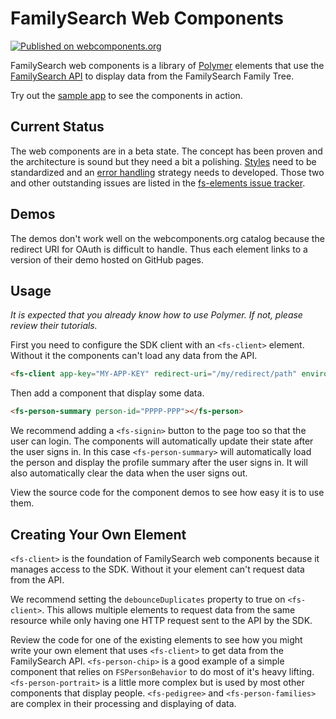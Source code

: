 # FamilySearch Web Components

[![Published on webcomponents.org](https://img.shields.io/badge/webcomponents.org-published-blue.svg)](https://www.webcomponents.org/collection/fs-webcomponents/fs-elements)

FamilySearch web components is a library of [Polymer](https://www.polymer-project.org/1.0/)
elements that use the [FamilySearch API](https://familysearch.org/developers/)
to display data from the FamilySearch Family Tree.

Try out the [sample app](https://fs-wc-sample-app.herokuapp.com/) to see the
components in action.

## Current Status

The web components are in a beta state. The concept has been proven and the
architecture is sound but they need a bit a polishing. [Styles](https://github.com/fs-webcomponents/fs-elements/issues/1)
need to be standardized and an [error handling](https://github.com/fs-webcomponents/fs-elements/issues/2)
strategy needs to developed. Those two and other outstanding issues are listed 
in the [fs-elements issue tracker](https://github.com/fs-webcomponents/fs-elements/issues).

## Demos

The demos don't work well on the webcomponents.org catalog because the redirect
URI for OAuth is difficult to handle. Thus each element links to a version of 
their demo hosted on GitHub pages.

## Usage

_It is expected that you already know how to use Polymer. If not, please review
their tutorials._

First you need to configure the SDK client with an `<fs-client>` element. Without
it the components can't load any data from the API.

```html
<fs-client app-key="MY-APP-KEY" redirect-uri="/my/redirect/path" environment="production"></fs-client>
```

Then add a component that display some data.

```html
<fs-person-summary person-id="PPPP-PPP"></fs-person>
```

We recommend adding a `<fs-signin>` button to the page too so that the user can
login. The components will automatically update their state after the user signs
in. In this case `<fs-person-summary>` will automatically load the person and
display the profile summary after the user signs in. It will also automatically
clear the data when the user signs out.

View the source code for the component demos to see how easy it is to use them.

## Creating Your Own Element

`<fs-client>` is the foundation of FamilySearch web components because it manages
access to the SDK. Without it your element can't request data from the API.

We recommend setting the `debounceDuplicates` property to true on `<fs-client>`.
This allows multiple elements to request data from the same resource while only
having one HTTP request sent to the API by the SDK.

Review the code for one of the existing elements to see how you might write your
own element that uses `<fs-client>` to get data from the FamilySearch API.
`<fs-person-chip>` is a good example of a simple component that relies on 
`FSPersonBehavior` to do most of it's heavy lifting. `<fs-person-portrait>` is
a little more complex but is used by most other components that display people.
`<fs-pedigree>` and `<fs-person-families>` are complex in their processing and
displaying of data.